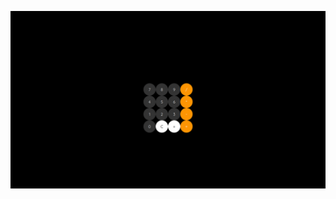 ![Preview](https://raw.githubusercontent.com/FJrodafo/University/main/Languages/HTML-CSS-JS/Calculator/Minimalism/Assets/Preview.png)
